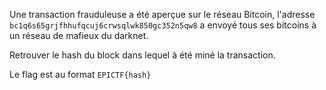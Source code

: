 Une transaction frauduleuse a été aperçue sur le réseau Bitcoin, l'adresse `bc1q6s65grjfhhufqcuj6crwsqlwk850gc352n5qw8` a envoyé tous ses bitcoins à un réseau de mafieux du darknet.

Retrouver le hash du block dans lequel à été miné la transaction.

Le flag est au format `EPICTF{hash}`
